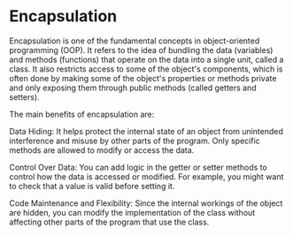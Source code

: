 # Encapsulation
Encapsulation is one of the fundamental concepts in object-oriented programming (OOP). It refers to the idea of bundling the data (variables) and methods (functions) that operate on the data into a single unit, called a class. It also restricts access to some of the object's components, which is often done by making some of the object's properties or methods private and only exposing them through public methods (called getters and setters).

The main benefits of encapsulation are:

Data Hiding: It helps protect the internal state of an object from unintended interference and misuse by other parts of the program. Only specific methods are allowed to modify or access the data.

Control Over Data: You can add logic in the getter or setter methods to control how the data is accessed or modified. For example, you might want to check that a value is valid before setting it.

Code Maintenance and Flexibility: Since the internal workings of the object are hidden, you can modify the implementation of the class without affecting other parts of the program that use the class.